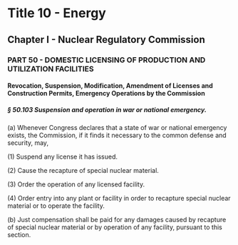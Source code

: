 
# Title 10 - Energy
## Chapter I - Nuclear Regulatory Commission
### PART 50 - DOMESTIC LICENSING OF PRODUCTION AND UTILIZATION FACILITIES
#### Revocation, Suspension, Modification, Amendment of Licenses and Construction Permits, Emergency Operations by the Commission
##### § 50.103 Suspension and operation in war or national emergency.

(a) Whenever Congress declares that a state of war or national emergency exists, the Commission, if it finds it necessary to the common defense and security, may,

(1) Suspend any license it has issued.

(2) Cause the recapture of special nuclear material.

(3) Order the operation of any licensed facility.

(4) Order entry into any plant or facility in order to recapture special nuclear material or to operate the facility.

(b) Just compensation shall be paid for any damages caused by recapture of special nuclear material or by operation of any facility, pursuant to this section.

